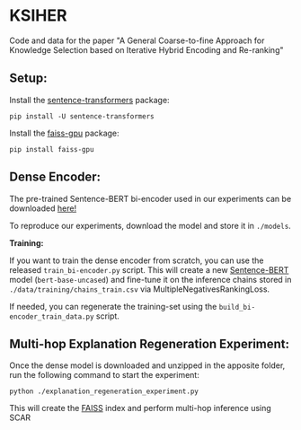# KSIHER
Code and data for the paper "A General Coarse-to-fine Approach for Knowledge Selection based on Iterative Hybrid Encoding and Re-ranking"

## Setup:

Install the [sentence-transformers](https://www.sbert.net/) package:

`pip install -U sentence-transformers`

Install the [faiss-gpu](https://pypi.org/project/faiss-gpu/) package:

`pip install faiss-gpu`

## Dense Encoder:

The pre-trained Sentence-BERT bi-encoder used in our experiments can be downloaded [here!](https://drive.google.com/file/d/1iz38q8EIYZdO9U7mAMVz1qUprU8jmEwI/view?usp=sharing)

To reproduce our experiments, download the model and store it in `./models`.

**Training:**

If you want to train the dense encoder from scratch, you can use the released `train_bi-encoder.py` script. This will create a new [Sentence-BERT](https://www.sbert.net/) model (`bert-base-uncased`) and fine-tune it on the inference chains stored in `./data/training/chains_train.csv` via MultipleNegativesRankingLoss.

If needed, you can regenerate the training-set using the `build_bi-encoder_train_data.py` script.

## Multi-hop Explanation Regeneration Experiment:

Once the dense model is downloaded and unzipped in the apposite folder, run the following command to start the experiment:

`python ./explanation_regeneration_experiment.py`

This will create the [FAISS](https://faiss.ai/) index and perform multi-hop inference using SCAR

